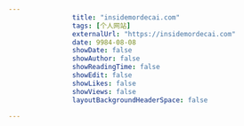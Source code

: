 ---
                title: "insidemordecai.com"
                tags: [个人网站]
                externalUrl: "https://insidemordecai.com"
                date: 9984-08-08
                showDate: false
                showAuthor: false
                showReadingTime: false
                showEdit: false
                showLikes: false
                showViews: false
                layoutBackgroundHeaderSpace: false
                ---

